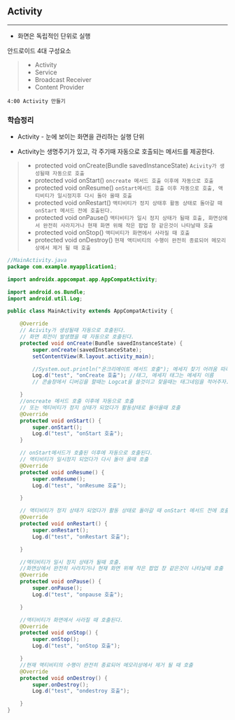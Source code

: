 ## Activity

<hr>

- 화면은 독립적인 단위로 실행

안드로이드 4대 구성요소

>- Activity
>- Service
>- Broadcast Receiver
>- Content Provider



```
4:00 Activity 만들기
```



### 학습정리

- Activity - 눈에 보이는 화면을 관리하는 실행 단위

- Activity는 생명주기가 있고, 각 주기때 자동으로 호출되는 메서드를 제공한다.



>- protected void onCreate(Bundle savedInstanceState)	`Acivity가 생성될때 자동으로 호출`
>- protected void onStart()    `oncreate 메서드 호출 이후에 자동으로 호출`
>- protected void onResume()    `onStart메서드 호출 이후 자동으로 호출, 액티비티가 일시정지후 다시 돌아 올때 호출`
>- protected void onRestart()    `액티비티가 정지 상태후 활동 상태로 돌아갈 때 onStart 메서드 전에 호출된다.`
>- protected void onPause()    `액티비티가 일시 정지 상태가 될때 호출, 화면상에서 완전히 사라지거나 현재 화면 위해 작은 팝업 창 같은것이 나타날때 호출`
>- protected void onStop()    `액티비티가 화면에서 사라질 때 호출`
>- protected void onDestroy()    `현재 액티비티의 수행이 완전히 종료되어 메모리상에서 제거 될 때 호출`

```java
//MainActivity.java
package com.example.myapplication1;

import androidx.appcompat.app.AppCompatActivity;

import android.os.Bundle;
import android.util.Log;

public class MainActivity extends AppCompatActivity {

    @Override
    // Acivity가 생성될때 자동으로 호출된다.
    // 화면 회전이 발생했을 때 자동으로 호출된다.
    protected void onCreate(Bundle savedInstanceState) {
        super.onCreate(savedInstanceState);
        setContentView(R.layout.activity_main);

        //System.out.println("온크리에이트 메서드 호출"); 메세지 찾기 어려움 따라서 로그캣을 쓴다.
        Log.d("test", "onCreate 호출"); //태그, 메세지 태그는 메세지 이름
        // 콘솔창에서 디버깅을 할때는 Logcat을 쓸것이고 찾을때는 태그네임을 적어주자.

    }
    //oncreate 메서드 호출 이후에 자동으로 호출
    // 또는 엑티비티가 정지 상태가 되었다가 활동상태로 돌아올때 호출
    @Override
    protected void onStart() {
        super.onStart();
        Log.d("test", "onStart 호출");
    }

    // onStart메서드가 호출된 이후에 자동으로 호출된다.
    // 액티비티가 일시정지 되었다가 다시 돌아 올때 호출
    @Override
    protected void onResume() {
        super.onResume();
        Log.d("test", "onResume 호출");

    }

    // 액티비티가 정지 상태가 되었다가 활동 상태로 돌아갈 때 onStart 메서드 전에 호출된다.
    @Override
    protected void onRestart() {
        super.onRestart();
        Log.d("test", "onRestart 호출");

    }

    //액티비티가 일시 정지 상태가 될때 호출.
    //화면상에서 완전히 사라지거나 현재 화면 위해 작은 팝업 창 같은것이 나타날때 호출
    @Override
    protected void onPause() {
        super.onPause();
        Log.d("test", "onpause 호출");

    }

    //액티비티가 화면에서 사라질 때 호출된다.
    @Override
    protected void onStop() {
        super.onStop();
        Log.d("test", "onStop 호출");

    }
    //현재 액티비티의 수행이 완전히 종료되어 메모리상에서 제거 될 때 호출
    @Override
    protected void onDestroy() {
        super.onDestroy();
        Log.d("test", "ondestroy 호출");

    }
}
```





